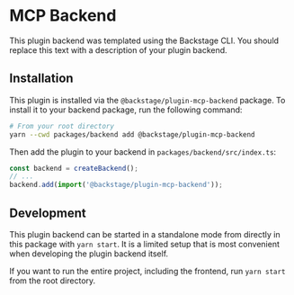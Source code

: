 # MCP Backend

This plugin backend was templated using the Backstage CLI. You should replace this text with a description of your plugin backend.

## Installation

This plugin is installed via the `@backstage/plugin-mcp-backend` package. To install it to your backend package, run the following command:

```bash
# From your root directory
yarn --cwd packages/backend add @backstage/plugin-mcp-backend
```

Then add the plugin to your backend in `packages/backend/src/index.ts`:

```ts
const backend = createBackend();
// ...
backend.add(import('@backstage/plugin-mcp-backend'));
```

## Development

This plugin backend can be started in a standalone mode from directly in this
package with `yarn start`. It is a limited setup that is most convenient when
developing the plugin backend itself.

If you want to run the entire project, including the frontend, run `yarn start` from the root directory.
